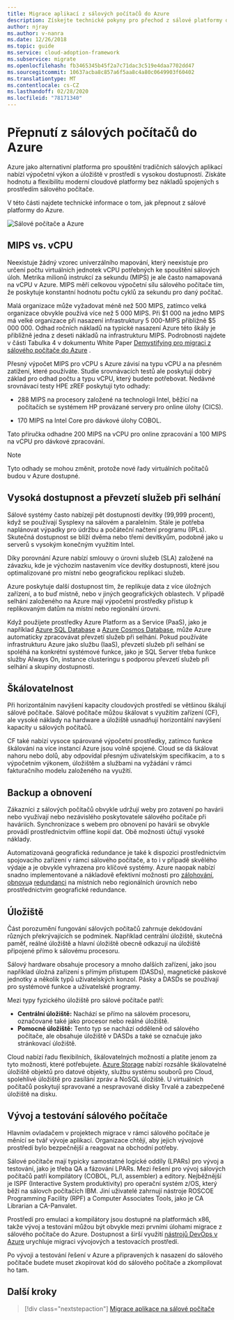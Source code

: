 ```yaml
---
title: Migrace aplikací z sálových počítačů do Azure
description: Získejte technické pokyny pro přechod z sálové platformy do Azure a úložiště s vysokou dostupností v prostředí Azure s vysokým rozsahem.
author: njray
ms.author: v-nanra
ms.date: 12/26/2018
ms.topic: guide
ms.service: cloud-adoption-framework
ms.subservice: migrate
ms.openlocfilehash: fb3465345b45f2a7c71dac3c519e4daa7702dd47
ms.sourcegitcommit: 10637acba8c857a6f5aa8c4a80c0649903f60402
ms.translationtype: MT
ms.contentlocale: cs-CZ
ms.lasthandoff: 02/28/2020
ms.locfileid: "78171340"
---
```

# <a name="make-the-switch-from-mainframes-to-azure"></a>Přepnutí z sálových počítačů do Azure

Azure jako alternativní platforma pro spouštění tradičních sálových aplikací nabízí výpočetní výkon a úložiště v prostředí s vysokou dostupností. Získáte hodnotu a flexibilitu moderní cloudové platformy bez nákladů spojených s prostředím sálového počítače.

V této části najdete technické informace o tom, jak přepnout z sálové platformy do Azure.

![Sálové počítače a Azure](../../_images/mainframe-migration/make-the-switch.png)

## <a name="mips-vs-vcpus"></a>MIPS vs. vCPU

Neexistuje žádný vzorec univerzálního mapování, který neexistuje pro určení počtu virtuálních jednotek vCPU potřebných ke spouštění sálových úloh. Metrika milionů instrukcí za sekundu (MIPS) je ale často namapovaná na vCPU v Azure. MIPS měří celkovou výpočetní sílu sálového počítače tím, že poskytuje konstantní hodnotu počtu cyklů za sekundu pro daný počítač.

Malá organizace může vyžadovat méně než 500 MIPS, zatímco velká organizace obvykle používá více než 5 000 MIPS. Při $1 000 na jedno MIPS má velké organizace při nasazení infrastruktury 5 000-MIPS přibližně $5 000 000. Odhad ročních nákladů na typické nasazení Azure této škály je přibližně jedna z deseti nákladů na infrastrukturu MIPS. Podrobnosti najdete v části Tabulka 4 v dokumentu White Paper [Demystifying pro migraci z sálového počítače do Azure](https://azure.microsoft.com/resources/demystifying-mainframe-to-azure-migration) .

Přesný výpočet MIPS pro vCPU s Azure závisí na typu vCPU a na přesném zatížení, které používáte. Studie srovnávacích testů ale poskytují dobrý základ pro odhad počtu a typu vCPU, který budete potřebovat. Nedávné srovnávací testy HPE zREF poskytují tyto odhady:

- 288 MIPS na procesory založené na technologii Intel, běžící na počítačích se systémem HP provázané servery pro online úlohy (CICS).

- 170 MIPS na Intel Core pro dávkové úlohy COBOL.

Tato příručka odhadne 200 MIPS na vCPU pro online zpracování a 100 MIPS na vCPU pro dávkové zpracování.

> [!NOTE]
> Tyto odhady se mohou změnit, protože nové řady virtuálních počítačů budou v Azure dostupné.

## <a name="high-availability-and-failover"></a>Vysoká dostupnost a převzetí služeb při selhání

Sálové systémy často nabízejí pět dostupnosti devítky (99,999 procent), když se používají Sysplexy na sálovém a paralelním. Stále je potřeba naplánovat výpadky pro údržbu a počáteční načtení programu (IPLs). Skutečná dostupnost se blíží dvěma nebo třemi devítkyům, podobně jako u serverů s vysokým konečným využitím Intel.

Díky porovnání Azure nabízí smlouvy o úrovni služeb (SLA) založené na závazku, kde je výchozím nastavením více devítky dostupnosti, které jsou optimalizované pro místní nebo geografickou replikaci služeb.

Azure poskytuje další dostupnost tím, že replikuje data z více úložných zařízení, a to buď místně, nebo v jiných geografických oblastech. V případě selhání založeného na Azure mají výpočetní prostředky přístup k replikovaným datům na místní nebo regionální úrovni.

Když použijete prostředky Azure Platform as a Service (PaaS), jako je například [Azure SQL Database](https://docs.microsoft.com/azure/sql-database/sql-database-technical-overview) a [Azure Cosmos Database](https://docs.microsoft.com/azure/cosmos-db/introduction), může Azure automaticky zpracovávat převzetí služeb při selhání. Pokud používáte infrastrukturu Azure jako službu (IaaS), převzetí služeb při selhání se spoléhá na konkrétní systémové funkce, jako je SQL Server třeba funkce služby Always On, instance clusteringu s podporou převzetí služeb při selhání a skupiny dostupnosti.

## <a name="scalability"></a>Škálovatelnost

Při horizontálním navýšení kapacity cloudových prostředí se většinou škálují sálové počítače. Sálové počítače můžou škálovat s využitím zařízení (CF), ale vysoké náklady na hardware a úložiště usnadňují horizontální navýšení kapacity u sálových počítačů.

CF také nabízí vysoce spárované výpočetní prostředky, zatímco funkce škálování na více instancí Azure jsou volně spojené. Cloud se dá škálovat nahoru nebo dolů, aby odpovídal přesným uživatelským specifikacím, a to s výpočetním výkonem, úložištěm a službami na vyžádání v rámci fakturačního modelu založeného na využití.

## <a name="backup-and-recovery"></a>Backup a obnovení

Zákazníci z sálových počítačů obvykle udržují weby pro zotavení po havárii nebo využívají nebo nezávislého poskytovatele sálového počítače při haváriích. Synchronizace s webem pro obnovení po havárii se obvykle provádí prostřednictvím offline kopií dat. Obě možnosti účtují vysoké náklady.

Automatizovaná geografická redundance je také k dispozici prostřednictvím spojovacího zařízení v rámci sálového počítače, a to i v případě skvělého výdaje a je obvykle vyhrazena pro klíčové systémy. Azure naopak nabízí snadno implementované a nákladově efektivní možnosti pro [zálohování](https://docs.microsoft.com/azure/backup/backup-introduction-to-azure-backup), [obnovu](https://docs.microsoft.com/azure/site-recovery/site-recovery-overview)a [redundanci](https://docs.microsoft.com/azure/storage/common/storage-redundancy) na místních nebo regionálních úrovních nebo prostřednictvím geografické redundance.

## <a name="storage"></a>Úložiště

Část porozumění fungování sálových počítačů zahrnuje dekódování různých překrývajících se podmínek. Například centrální úložiště, skutečná paměť, reálné úložiště a hlavní úložiště obecně odkazují na úložiště připojené přímo k sálovému procesoru.

Sálový hardware obsahuje procesory a mnoho dalších zařízení, jako jsou například úložná zařízení s přímým přístupem (DASDs), magnetické páskové jednotky a několik typů uživatelských konzol. Pásky a DASDs se používají pro systémové funkce a uživatelské programy.

Mezi typy fyzického úložiště pro sálové počítače patří:

- **Centrální úložiště:** Nachází se přímo na sálovém procesoru, označované také jako procesor nebo reálné úložiště.
- **Pomocné úložiště:** Tento typ se nachází odděleně od sálového počítače, ale obsahuje úložiště v DASDs a také se označuje jako stránkovací úložiště.

Cloud nabízí řadu flexibilních, škálovatelných možností a platíte jenom za tyto možnosti, které potřebujete. [Azure Storage](https://docs.microsoft.com/azure/storage/common/storage-introduction) nabízí rozsáhle škálovatelné úložiště objektů pro datové objekty, službu systému souborů pro Cloud, spolehlivé úložiště pro zasílání zpráv a NoSQL úložiště. U virtuálních počítačů poskytují spravované a nespravované disky Trvalé a zabezpečené úložiště na disku.

## <a name="mainframe-development-and-testing"></a>Vývoj a testování sálového počítače

Hlavním ovladačem v projektech migrace v rámci sálového počítače je měnící se tvář vývoje aplikací. Organizace chtějí, aby jejich vývojové prostředí bylo bezpečnější a reagovat na obchodní potřeby.

Sálové počítače mají typicky samostatné logické oddíly (LPARs) pro vývoj a testování, jako je třeba QA a fázování LPARs. Mezi řešení pro vývoj sálových počítačů patří kompilátory (COBOL, PL/I, assembler) a editory. Nejběžnější je ISPF (Interactive System produktivity) pro operační systém z/OS, který běží na sálovch počítačích IBM. Jiní uživatelé zahrnují nástroje ROSCOE Programming Facility (RPF) a Computer Associates Tools, jako je CA Librarian a CA-Panvalet.

Prostředí pro emulaci a kompilátory jsou dostupné na platformách x86, takže vývoj a testování můžou být obvykle mezi prvními úlohami migrace z sálového počítače do Azure. Dostupnost a širší využití [nástrojů DevOps v Azure](https://azure.microsoft.com/solutions/devops) urychluje migraci vývojových a testovacích prostředí.

Po vývoji a testování řešení v Azure a připravených k nasazení do sálového počítače budete muset zkopírovat kód do sálového počítače a zkompilovat ho tam.

## <a name="next-steps"></a>Další kroky

> [!div class="nextstepaction"]
> [Migrace aplikace na sálové počítače](./application-strategies.md)

